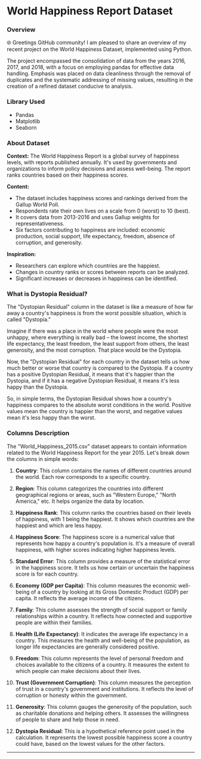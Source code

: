 # World Happiness Report Dataset
### Overview

🌐 Greetings GitHub community! I am pleased to share an overview of my recent project on the World Happiness Dataset, implemented using Python.

The project encompassed the consolidation of data from the years 2016, 2017, and 2018, with a focus on employing pandas for effective data handling. Emphasis was placed on data cleanliness through the removal of duplicates and the systematic addressing of missing values, resulting in the creation of a refined dataset conducive to analysis.

### Library Used
- Pandas
- Matplotlib
- Seaborn

### About Dataset

**Context:**
The World Happiness Report is a global survey of happiness levels, with reports published annually. It's used by governments and organizations to inform policy decisions and assess well-being. The report ranks countries based on their happiness scores.

**Content:**
- The dataset includes happiness scores and rankings derived from the Gallup World Poll.
- Respondents rate their own lives on a scale from 0 (worst) to 10 (best).
- It covers data from 2013-2016 and uses Gallup weights for representativeness.
- Six factors contributing to happiness are included: economic production, social support, life expectancy, freedom, absence of corruption, and generosity.

**Inspiration:**
- Researchers can explore which countries are the happiest.
- Changes in country ranks or scores between reports can be analyzed.
- Significant increases or decreases in happiness can be identified.

### What is Dystopia Residual?

The "Dystopian Residual" column in the dataset is like a measure of how far away a country's happiness is from the worst possible situation, which is called "Dystopia." 

Imagine if there was a place in the world where people were the most unhappy, where everything is really bad – the lowest income, the shortest life expectancy, the least freedom, the least support from others, the least generosity, and the most corruption. That place would be the Dystopia.

Now, the "Dystopian Residual" for each country in the dataset tells us how much better or worse that country is compared to the Dystopia. If a country has a positive Dystopian Residual, it means that it's happier than the Dystopia, and if it has a negative Dystopian Residual, it means it's less happy than the Dystopia.

So, in simple terms, the Dystopian Residual shows how a country's happiness compares to the absolute worst conditions in the world. Positive values mean the country is happier than the worst, and negative values mean it's less happy than the worst.

### Columns Description

The "World_Happiness_2015.csv" dataset appears to contain information related to the World Happiness Report for the year 2015. Let's break down the columns in simple words:

1. **Country**: This column contains the names of different countries around the world. Each row corresponds to a specific country.

2. **Region**: This column categorizes the countries into different geographical regions or areas, such as "Western Europe," "North America," etc. It helps organize the data by location.

3. **Happiness Rank**: This column ranks the countries based on their levels of happiness, with 1 being the happiest. It shows which countries are the happiest and which are less happy.

4. **Happiness Score**: The happiness score is a numerical value that represents how happy a country's population is. It's a measure of overall happiness, with higher scores indicating higher happiness levels.

5. **Standard Error**: This column provides a measure of the statistical error in the happiness score. It tells us how certain or uncertain the happiness score is for each country.

6. **Economy (GDP per Capita)**: This column measures the economic well-being of a country by looking at its Gross Domestic Product (GDP) per capita. It reflects the average income of the citizens.

7. **Family**: This column assesses the strength of social support or family relationships within a country. It reflects how connected and supportive people are within their families.

8. **Health (Life Expectancy)**: It indicates the average life expectancy in a country. This measures the health and well-being of the population, as longer life expectancies are generally considered positive.

9. **Freedom**: This column represents the level of personal freedom and choices available to the citizens of a country. It measures the extent to which people can make decisions about their lives.

10. **Trust (Government Corruption)**: This column measures the perception of trust in a country's government and institutions. It reflects the level of corruption or honesty within the government.

11. **Generosity**: This column gauges the generosity of the population, such as charitable donations and helping others. It assesses the willingness of people to share and help those in need.

12. **Dystopia Residual**: This is a hypothetical reference point used in the calculation. It represents the lowest possible happiness score a country could have, based on the lowest values for the other factors.

---
